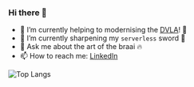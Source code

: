 ### Hi there 👋

- 🔭 I’m currently helping to modernising the [DVLA](https://www.gov.uk/government/organisations/driver-and-vehicle-licensing-agency)! 🚙
- 🌱 I’m currently sharpening my `serverless` sword 🤺
- 💬 Ask me about the art of the braai 🔥
- 📫 How to reach me: [LinkedIn](https://www.linkedin.com/in/toby-maritz/)

![Top Langs](https://github-readme-stats.vercel.app/api/top-langs/?username=tmaritz&hide=TeX&layout=compact)
